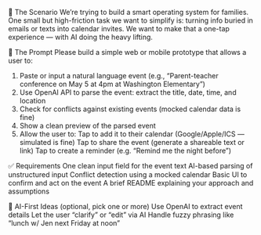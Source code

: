 🧠 The Scenario
We’re trying to build a smart operating system for families. One small but high-friction task we want to simplify is: turning info buried in emails or texts into calendar invites.  We want to make that a one-tap experience — with AI doing the heavy lifting.

🎯 The Prompt
Please build a simple web or mobile prototype that allows a user to:
1. Paste or input a natural language event (e.g., “Parent-teacher conference on May 5 at 4pm at Washington Elementary”)
2. Use OpenAI API to parse the event: extract the title, date, time, and location
3. Check for conflicts against existing events (mocked calendar data is fine)
4. Show a clean preview of the parsed event
5. Allow the user to:
Tap to add it to their calendar (Google/Apple/ICS — simulated is fine)
Tap to share the event (generate a shareable text or link)
Tap to create a reminder (e.g. “Remind me the night before”)

✅ Requirements
One clean input field for the event text
AI-based parsing of unstructured input
Conflict detection using a mocked calendar
Basic UI to confirm and act on the event
A brief README explaining your approach and assumptions

🤖 AI-First Ideas (optional, pick one or more)
Use OpenAI to extract event details
Let the user “clarify” or “edit” via AI
Handle fuzzy phrasing like “lunch w/ Jen next Friday at noon”

